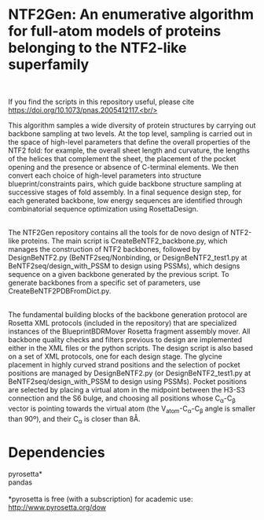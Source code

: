 # NTF2Gen: An enumerative algorithm for full-atom models of proteins belonging to the NTF2-like superfamily<br/>
<br/>

If you find the scripts in this repository useful, please cite https://doi.org/10.1073/pnas.2005412117.<br/>
<br/>

This algorithm samples a wide diversity of protein structures by carrying out backbone
sampling at two levels. At the top level, sampling is carried out in the space of high-level
parameters that define the overall properties of the NTF2 fold: for example, the overall sheet length and
curvature, the lengths of the helices that complement the sheet, the placement of the pocket opening and
the presence or absence of C-terminal elements. We then convert each choice of high-level
parameters into structure blueprint/constraints pairs, which guide
backbone structure sampling at successive stages of fold assembly. In a final sequence design step, for each generated
backbone, low energy sequences are identified through combinatorial sequence optimization using
RosettaDesign.<br/>
<br/>

The NTF2Gen repository contains all the tools for de novo design of NTF2-like proteins. The main script
is CreateBeNTF2_backbone.py, which manages the construction of NTF2 backbones, followed by
DesignBeNTF2.py (BeNTF2seq/Nonbinding, or DesignBeNTF2_test1.py at BeNTF2seq/design_with_PSSM to design using PSSMs), which designs sequence on a given backbone generated by the previous script. To
generate backbones from a specific set of parameters, use CreateBeNTF2PDBFromDict.py.<br/>
<br/>

The fundamental building blocks of the backbone generation protocol are Rosetta XML protocols
(included in the repository) that are specialized instances of the BlueprintBDRMover Rosetta fragment
assembly mover. All backbone quality checks and filters previous to design are
implemented either in the XML files or the python scripts. The design script is also based on a set of XML
protocols, one for each design stage. The glycine placement in highly curved strand positions
and the selection of pocket positions are managed by DesignBeNTF2.py (or DesignBeNTF2_test1.py at BeNTF2seq/design_with_PSSM to design using PSSMs). Pocket positions are selected by placing a virtual atom in the midpoint between the H3-S3 connection and
the S6 bulge, and choosing all positions whose C<sub>α</sub>-C<sub>β</sub> vector is pointing towards the virtual atom (the V<sub>atom</sub>-C<sub>α</sub>-C<sub>β</sub> angle is smaller than 90º), and their C<sub>α</sub> is closer than 8Å.

# Dependencies
pyrosetta\*<br/>
pandas<br/>
<br/>
\*pyrosetta is free (with a subscription) for academic use: http://www.pyrosetta.org/dow


